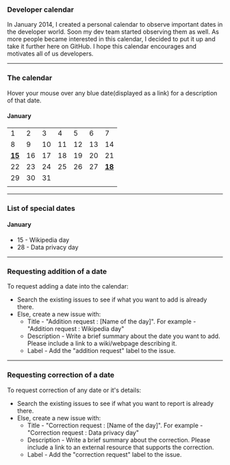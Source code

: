 ### Developer calendar ###

In January 2014, I created a personal calendar to observe important dates in the developer world. Soon my dev team started observing them as well. As more people became interested in this calendar, I decided to put it up and take it further here on GitHub. I hope this calendar encourages and motivates all of us developers.

-----------------------------

### The calendar ###
Hover your mouse over any blue date(displayed as a link) for a description of that date.

#### January ####
| | | | | | | |
|:--|:--|:--|:--|:--|:--|:--|
| 1 | 2 | 3 | 4 | 5 | 6 | 7 |
| 8 | 9 | 10 | 11 | 12 | 13 | 14 |
| [**15**](#january "Wikipedia day") | 16 | 17 | 18 | 19 | 20 | 21 |
| 22 | 23 | 24 | 25 | 26 | 27 | [**18**](#january "Data privacy day") |
| 29 | 30 | 31 | | | | |
| | | | | | | |

-----------------------------

### List of special dates ###
#### January ####
- 15 - Wikipedia day
- 28 - Data privacy day

-----------------------------

### Requesting addition of a date
To request adding a date into the calendar:

- Search the existing issues to see if what you want to add is already there.
- Else, create a new issue with:
   - Title - "Addition request : [Name of the day]". For example - "Addition request : Wikipedia day"
   - Description - Write a brief summary about the date you want to add. Please include a link to a wiki/webpage describing it.
   - Label - Add the "addition request" label to the issue.

-----------------------------

### Requesting correction of a date
To request correction of any date or it's details:

- Search the existing issues to see if what you want to report is already there.
- Else, create a new issue with:
   - Title - "Correction request : [Name of the day]". For example - "Correction request : Data privacy day"
   - Description - Write a brief summary about the correction. Please include a link to an external resource that supports the correction.
   - Label - Add the "correction request" label to the issue.
